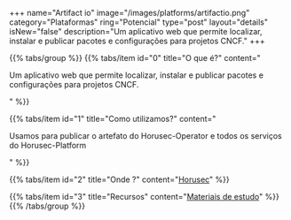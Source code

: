 +++
name="Artifact io"
image="/images/platforms/artifactio.png"
category="Plataformas"
ring="Potencial"
type="post"
layout="details"
isNew="false"
description="Um aplicativo web que permite localizar, instalar e publicar pacotes e configurações para projetos CNCF."
+++

{{% tabs/group %}}
  {{% tabs/item id="0" title="O que é?" content="<p>Um aplicativo web que permite localizar, instalar e publicar pacotes e configurações para projetos CNCF.</p>" %}}

  {{% tabs/item id="1" title="Como utilizamos?" content="<p>Usamos para publicar o artefato do Horusec-Operator e todos os serviços do Horusec-Platform</p>" %}}

  {{% tabs/item id="2" title="Onde ?" content="<a href='https://horusec.io/' target='_blank'>Horusec</a>" %}}

  {{% tabs/item id="3" title="Recursos" content="<a href='https://artifacthub.io/docs/' target='_blank'>Materiais de estudo</a>" %}}
{{% /tabs/group %}}
